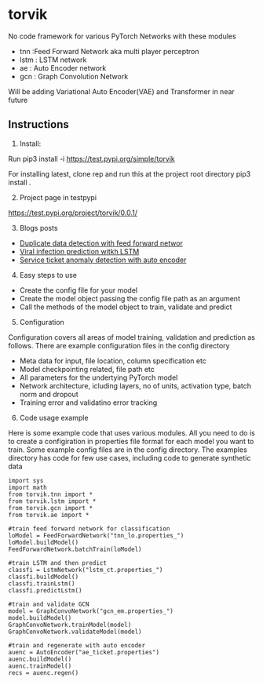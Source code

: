# torvik

No code framework for various PyTorch Networks with these modules
* tnn :Feed Forward Network aka multi player perceptron
* lstm : LSTM network
* ae : Auto Encoder network
* gcn : Graph Convolution Network

Will be adding Variational Auto Encoder(VAE) and Transformer in near future
## Instructions

1. Install:

Run
pip3 install -i https://test.pypi.org/simple/torvik

For installing latest, clone rep and run this at the project root directory
pip3 install .


2. Project page in testpypi

https://test.pypi.org/project/torvik/0.0.1/

3. Blogs posts

* [Duplicate data detection with feed forward networ](https://pkghosh.wordpress.com/2021/07/21/duplicate-data-detection-with-neural-network-and-contrastive-learning/)
* [Viral infection prediction witkh LSTM](https://pkghosh.wordpress.com/2020/08/18/predicting-individual-viral-infection-using-contact-data-with-lstm-neural-network/)
* [Service ticket anomaly detection with auto encoder](https://pkghosh.wordpress.com/2021/01/20/customer-service-quality-monitoring-with-autoencoder-based-anomalous-case-detection/)

4. Easy steps to use

* Create the config file for your model
* Create the model object passing the config file path as an argument
* Call the methods of the model object to train, validate and predict

5. Configuration

Configuration covers all areas of model training, validation and prediction as follows. There are example 
configuration files in the config directory
* Meta data for input, file location, column specification etc
* Model checkpointing related, file path etc
* All parameters for the undertying PyTorch model
* Network architecture, icluding layers, no of units, activation type, batch norm and dropout
* Training error and validatino error tracking 

6. Code usage example

Here is some example code that uses various modules. All you need to do is to create a configiration
in properties file format for each model you want to train. Some example config files are in the
config directory. The examples directory has code for few use cases, including code to generate 
synthetic data

	import sys
	import math
	from torvik.tnn import *
	from torvik.lstm import *
	from torvik.gcn import *
	from torvik.ae import *
	
	#train feed forward network for classification
	loModel = FeedForwardNetwork("tnn_lo.properties_")
	loModel.buildModel()
	FeedForwardNetwork.batchTrain(loModel)	
	
	#train LSTM and then predict
	classfi = LstmNetwork("lstm_ct.properties_")
	classfi.buildModel()
	classfi.trainLstm()
	classfi.predictLstm()
	
	#train and validate GCN
	model = GraphConvoNetwork("gcn_em.properties_")
	model.buildModel()
	GraphConvoNetwork.trainModel(model)
	GraphConvoNetwork.validateModel(model)
	
	#train and regenerate with auto encoder
	auenc = AutoEncoder("ae_ticket.properties")
	auenc.buildModel()
	auenc.trainModel()
	recs = auenc.regen()
	
	
